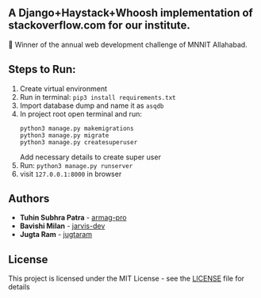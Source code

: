## A Django+Haystack+Whoosh implementation of stackoverflow.com for our institute. ##

:tada: Winner of the annual web development challenge of MNNIT Allahabad.

## Steps to Run:

1. Create virtual environment
2. Run in terminal: `pip3 install requirements.txt`
3. Import database dump and name it as `asqdb`
4. In project root open terminal and run:
	```
    python3 manage.py makemigrations
	python3 manage.py migrate
	python3 manage.py createsuperuser
    ```
    Add necessary details to create super user 
5. Run: `python3 manage.py runserver`
6. visit `127.0.0.1:8000` in browser

## Authors

* **Tuhin Subhra Patra** - [armag-pro](https://github.com/armag-pro)
* **Bavishi Milan** - [jarvis-dev](https://github.com/jarvis-dev)
* **Jugta Ram** - [jugtaram](https://github.com/jugtaram)

## License

This project is licensed under the MIT License - see the [LICENSE](LICENSE) file for details

